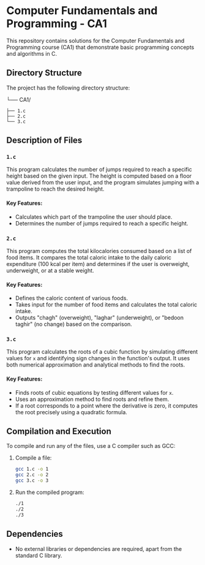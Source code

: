 # Computer Fundamentals and Programming - CA1

This repository contains solutions for the Computer Fundamentals and Programming course (CA1) that demonstrate basic programming concepts and algorithms in C.

## Directory Structure

The project has the following directory structure:

└── CA1/
    
    ├── 1.c
    ├── 2.c
    └── 3.c

## Description of Files

### `1.c`
This program calculates the number of jumps required to reach a specific height based on the given input. The height is computed based on a floor value derived from the user input, and the program simulates jumping with a trampoline to reach the desired height.

#### Key Features:
- Calculates which part of the trampoline the user should place.
- Determines the number of jumps required to reach a specific height.

### `2.c`
This program computes the total kilocalories consumed based on a list of food items. It compares the total caloric intake to the daily caloric expenditure (100 kcal per item) and determines if the user is overweight, underweight, or at a stable weight.

#### Key Features:
- Defines the caloric content of various foods.
- Takes input for the number of food items and calculates the total caloric intake.
- Outputs "chagh" (overweight), "laghar" (underweight), or "bedoon taghir" (no change) based on the comparison.

### `3.c`
This program calculates the roots of a cubic function by simulating different values for `x` and identifying sign changes in the function's output. It uses both numerical approximation and analytical methods to find the roots.

#### Key Features:
- Finds roots of cubic equations by testing different values for `x`.
- Uses an approximation method to find roots and refine them.
- If a root corresponds to a point where the derivative is zero, it computes the root precisely using a quadratic formula.

## Compilation and Execution

To compile and run any of the files, use a C compiler such as GCC:

1. Compile a file:

    ```bash
    gcc 1.c -o 1
    gcc 2.c -o 2
    gcc 3.c -o 3
    ```

2. Run the compiled program:

    ```bash
    ./1
    ./2
    ./3
    ```

## Dependencies

- No external libraries or dependencies are required, apart from the standard C library.

